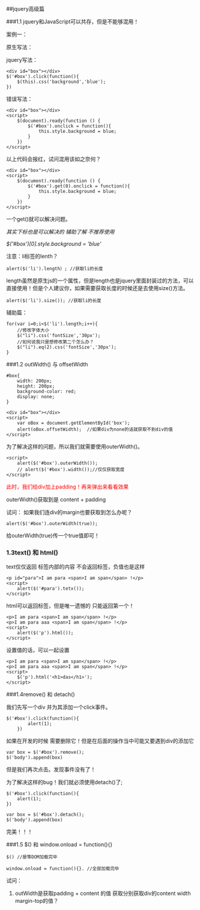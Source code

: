 ##jquery高级篇

###1.1 jquery和JavaScript可以共存，但是不能够混用！

案例一：

原生写法：
	<div id="box"></div>
	<script>
		var oBox = document.getElementById('box');
		oBox.onclick = function(){
			this.style.background = 'blue'
		}
	</script>

jquery写法：
	
	<div id="box"></div>
	$('#box').click(function(){
		$(this).css('background','blue');
	})

错误写法：

	<div id="box"></div>
	<script>
		$(document).ready(function () {
			$('#box').onclick = function(){
				this.style.background = blue;
			}
		})
	</script>

以上代码会报红，试问混用该如之奈何？

	<div id="box"></div>
	<script>
		$(document).ready(function () {
			$('#box').get(0).onclick = function(){
				this.style.background = blue;
			}
		})
	</script>

一个get()就可以解决问题。

*其实下标也是可以解决的 辅助了解 不推荐使用*

*$('#box')[0].style.background = 'blue'*

注意：li标签的lenth？

	alert($('li').length）; //获取li的长度

length虽然是原生js的一个属性，但是length也是jquery里面封装过的方法，可以直接使用！但是个人建议你，如果需要获取长度的时候还是去使用size()方法。

	alert($('li').size()); //获取li的长度

辅助篇：

	for(var i=0;i<$('li').length;i++){
		//修改字体大小
		$("li").css('fontSize','30px');
		//如何说我只是想修改第二个怎么办？
		$("li").eq(2).css('fontSize','30px');
	}


###1.2 outWidth() 与 offsetWidth
	
	#box{
		width: 200px;
		height: 200px;
		background-color: red;
		display: none;
	}

	<div id="box"></div>
	<script>
		var oBox = document.getElementById('box');
		alert(oBox.offsetWidth);  //如果div为none的话就获取不到div的值
	</script>
	
为了解决这样的问题，所以我们就需要使用outerWidth()。

	<script>
		alert($('#box').outerWidth());
		// alert($('#box').width());//仅仅获取宽度
	</script>

<font color="red">此时，我们给div加上padding！再来弹出来看看效果</font>

outerWidth()获取到是 content + padding

试问： 如果我们连div的margin也要获取到怎么办呢？

	alert($('#box').outerWidth(true));

给outerWidth(true)传一个true值即可！


### 1.3text() 和 html()
text仅仅返回 标签内部的内容 不会返回标签，负值也是这样

	<p id="para">I am para <span>I am span</span> !</p>
	<script>
		alert($('#para').tetx()); 
	</script>
	
html可以返回标签，但是唯一遗憾的 只能返回第一个！

	<p>I am para <span>I am span</span> !</p>
	<p>I am para aaa <span>I am span</span> !</p>
	<script>
		alert($('p').html());
	</script>
	
设置值的话，可以一起设置

	<p>I am para <span>I am span</span> !</p>
	<p>I am para aaa <span>I am span</span> !</p>
	<script>
		$('p').html('<h1>das</h1>');
	</script>
	
	
###1.4remove() 和 detach()

我们先写一个div 并为其添加一个click事件。

	$('#box').click(function(){
			alert(1);
		})
如果在开发的时候 需要删除它！但是在后面的操作当中可能又要遇到div的添加它

	var box = $('#box').remove();
	$('body').append(box)	
	
但是我们再次点击。发现事件没有了！

为了解决这样的bug！我们就必须使用detach()了;

	$('#box').click(function(){
		alert(1);
	})

	var box = $('#box').detach();
	$('body').append(box)
	
完美！！！

###1.5 $() 和 window.onload = function(){}

	$() //是等DOM加载完毕
	
	window.onload = function(){}. //全部加载完毕
	
试问：
 
1. outWidth是获取padding + content 的值
获取分别获取div的content width margin-top的值？


